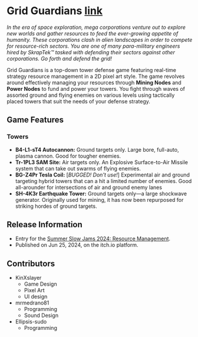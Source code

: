 # Grid Guardians [link](https://spiralforgestudio.itch.io/grid-guardians)
*In the era of space exploration, mega corporations venture out to explore new worlds and gather resources to feed the ever-growing appetite of humanity. These corporations clash in alien landscapes in order to compete for resource-rich sectors. You are one of many para-military engineers hired by SkrapTek™ tasked with defending their sectors against other corporations. Go forth and defend the grid!*

Grid Guardians is a top-down tower defense game featuring real-time strategy resource management in a 2D pixel art style. The game revolves around effectively managing your resources through **Mining Nodes** and **Power Nodes** to fund and power your towers. You fight through waves of assorted ground and flying enemies on various levels using tactically placed towers that suit the needs of your defense strategy. 

## Game Features
### Towers
- **B4-L1-sT4 Autocannon:** Ground targets only. Large bore, full-auto, plasma cannon. Good for tougher enemies.
- **Tr-1PL3 SAM Site:** Air targets only. An Explosive Surface-to-Air Missile system that can take out swarms of flying enemies.
- **BG-Z4Pr Tesla Coil:** [*BUGGED! Don't use!*] Experimental air and ground targeting hybrid towers that can a hit a limited number of enemies. Good all-arounder for intersections of air and ground enemy lanes
- **SH-4K3r Earthquake Tower:** Ground targets only—a large shockwave generator. Originally used for mining, it has now been repurposed for striking hordes of ground targets.

## Release Information
- Entry for the [Summer Slow Jams 2024: Resource Management](https://itch.io/jam/ssjresourcemanagement).
- Published on Jun 25, 2024, on the itch.io platform.

## Contributors
- KinXslayer
  - Game Design
  - Pixel Art
  - UI design
- mrmedrano81
  - Programming
  - Sound Design
- Ellipsis-sudo
  - Programming
